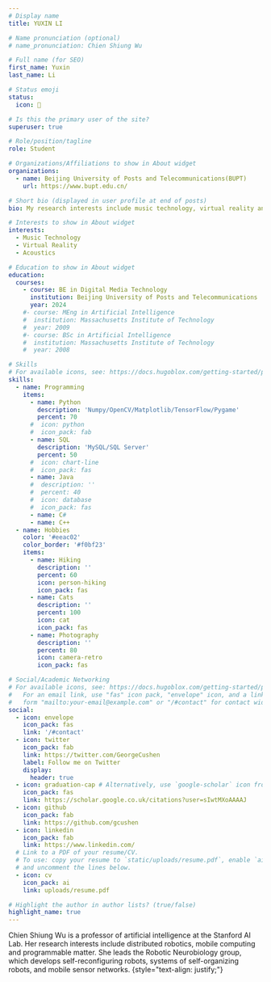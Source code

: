 ```yaml
---
# Display name
title: YUXIN LI

# Name pronunciation (optional)
# name_pronunciation: Chien Shiung Wu

# Full name (for SEO)
first_name: Yuxin
last_name: Li

# Status emoji
status:
  icon: 🎵

# Is this the primary user of the site?
superuser: true

# Role/position/tagline
role: Student

# Organizations/Affiliations to show in About widget
organizations:
  - name: Beijing University of Posts and Telecommunications(BUPT)
    url: https://www.bupt.edu.cn/

# Short bio (displayed in user profile at end of posts)
bio: My research interests include music technology, virtual reality and sound interaction.

# Interests to show in About widget
interests:
  - Music Technology
  - Virtual Reality
  - Acoustics

# Education to show in About widget
education:
  courses:
    - course: BE in Digital Media Technology
      institution: Beijing University of Posts and Telecommunications
      year: 2024
    #- course: MEng in Artificial Intelligence
    #  institution: Massachusetts Institute of Technology
    #  year: 2009
    #- course: BSc in Artificial Intelligence
    #  institution: Massachusetts Institute of Technology
    #  year: 2008

# Skills
# For available icons, see: https://docs.hugoblox.com/getting-started/page-builder/#icons
skills:
  - name: Programming
    items:
      - name: Python
        description: 'Numpy/OpenCV/Matplotlib/TensorFlow/Pygame'
        percent: 70
      #  icon: python
      #  icon_pack: fab
      - name: SQL
        description: 'MySQL/SQL Server'
        percent: 50
      #  icon: chart-line
      #  icon_pack: fas
      - name: Java
      #  description: ''
      #  percent: 40
      #  icon: database
      #  icon_pack: fas
      - name: C#
      - name: C++
  - name: Hobbies
    color: '#eeac02'
    color_border: '#f0bf23'
    items:
      - name: Hiking
        description: ''
        percent: 60
        icon: person-hiking
        icon_pack: fas
      - name: Cats
        description: ''
        percent: 100
        icon: cat
        icon_pack: fas
      - name: Photography
        description: ''
        percent: 80
        icon: camera-retro
        icon_pack: fas

# Social/Academic Networking
# For available icons, see: https://docs.hugoblox.com/getting-started/page-builder/#icons
#   For an email link, use "fas" icon pack, "envelope" icon, and a link in the
#   form "mailto:your-email@example.com" or "/#contact" for contact widget.
social:
  - icon: envelope
    icon_pack: fas
    link: '/#contact'
  - icon: twitter
    icon_pack: fab
    link: https://twitter.com/GeorgeCushen
    label: Follow me on Twitter
    display:
      header: true
  - icon: graduation-cap # Alternatively, use `google-scholar` icon from `ai` icon pack
    icon_pack: fas
    link: https://scholar.google.co.uk/citations?user=sIwtMXoAAAAJ
  - icon: github
    icon_pack: fab
    link: https://github.com/gcushen
  - icon: linkedin
    icon_pack: fab
    link: https://www.linkedin.com/
  # Link to a PDF of your resume/CV.
  # To use: copy your resume to `static/uploads/resume.pdf`, enable `ai` icons in `params.yaml`,
  # and uncomment the lines below.
  - icon: cv
    icon_pack: ai
    link: uploads/resume.pdf

# Highlight the author in author lists? (true/false)
highlight_name: true
---
```


Chien Shiung Wu is a professor of artificial intelligence at the Stanford AI Lab. Her research interests include distributed robotics, mobile computing and programmable matter. She leads the Robotic Neurobiology group, which develops self-reconfiguring robots, systems of self-organizing robots, and mobile sensor networks.
{style="text-align: justify;"}
